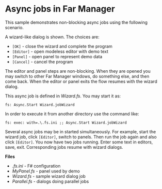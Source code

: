 # Async jobs in Far Manager

This sample demonstrates non-blocking async jobs using the following scenario.

A wizard-like dialog is shown. The choices are:

- `[OK]` - close the wizard and complete the program
- `[Editor]` - open modeless editor with demo text
- `[Panel]` - open panel to represent demo data
- `[Cancel]` - cancel the program

The editor and panel steps are non-blocking. When they are opened you may
switch to other Far Manager windows, do something else, and then come back.
When the editor or panel exits the flow resumes with the wizard dialog.

This async job is defined in *Wizard.fs*. You may start it as:

    fs: Async.Start Wizard.jobWizard

In order to execute it from another directory use the command like:

    fs: exec: with=.\.fs.ini ;; Async.Start Wizard.jobWizard

Several async jobs may be in started simultaneously. For example, start the
wizard job, click `[Editor]`, switch to panels. Then run the job again and
also click `[Editor]`. You now have two jobs running. Enter some text in
editors, save, exit. Corresponding jobs resume with wizard dialogs.

**Files**

- *.fs.ini* - F# configuration
- *MyPanel.fs* - panel used by demo
- *Wizard.fs* - sample wizard dialog job
- *Parallel.fs* - dialogs doing parallel jobs
